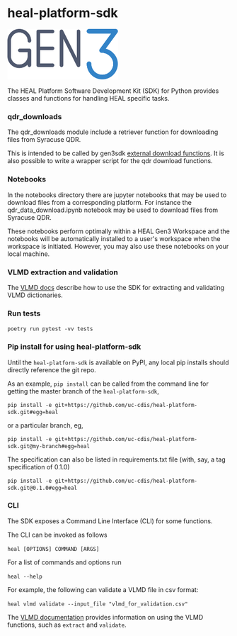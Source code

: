 # heal-platform-sdk
<img src="docs/images/gen3-blue-dark.png" width=250px>

The HEAL Platform Software Development Kit (SDK) for Python provides classes and functions for handling HEAL specific tasks.

### qdr_downloads

The qdr_downloads module include a retriever function for downloading files from Syracuse QDR.

This is intended to be called by gen3sdk [external download functions](https://github.com/uc-cdis/gen3sdk-python/blob/master/gen3/tools/download/external_file_download.py). It is also possible to write a wrapper script for the qdr download functions.

### Notebooks

In the notebooks directory there are jupyter notebooks that may be used to download files from a corresponding platform. For instance the qdr_data_download.ipynb notebook may be used to download files from Syracuse QDR.

These notebooks perform optimally within a HEAL Gen3 Workspace and the notebooks will be automatically installed to a user's workspace when the workspace is initiated. However, you may also use these notebooks on your local machine.

### VLMD extraction and validation


The [VLMD docs](heal/vlmd/README.md) describe how to use the SDK for extracting and validating VLMD dictionaries.


### Run tests

```
poetry run pytest -vv tests
```

### Pip install for using heal-platform-sdk

Until the `heal-platform-sdk` is available on PyPI, any local pip installs should directly
reference the git repo.

As an example, `pip install` can be called from the command line for getting
the master branch of the `heal-platform-sdk`,

```
pip install -e git+https://github.com/uc-cdis/heal-platform-sdk.git#egg=heal
```

or a particular branch, eg,

```
pip install -e git+https://github.com/uc-cdis/heal-platform-sdk.git@my-branch#egg=heal
```

The specification can also be listed in requirements.txt file
(with, say, a tag specification of 0.1.0)

```
pip install -e git+https://github.com/uc-cdis/heal-platform-sdk.git@0.1.0#egg=heal
```

### CLI

The SDK exposes a Command Line Interface (CLI) for some functions.

The CLI can be invoked as follows

`heal [OPTIONS] COMMAND [ARGS]`

For a list of commands and options run

`heal --help`

For example, the following can validate a VLMD file in csv format:

`heal vlmd validate --input_file "vlmd_for_validation.csv"`

The [VLMD documentation](heal/VLMD/README.md)  provides information on
using the VLMD functions, such as `extract` and `validate`.
